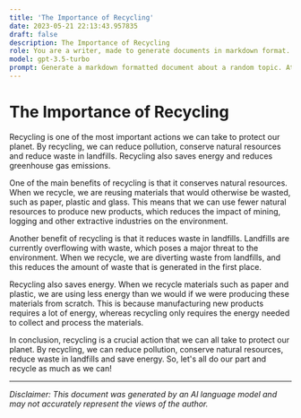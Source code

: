 ```yaml
---
title: 'The Importance of Recycling'
date: 2023-05-21 22:13:43.957835
draft: false
description: The Importance of Recycling
role: You are a writer, made to generate documents in markdown format. It is very important that all of the documents you generate are in valid markdown format.
model: gpt-3.5-turbo
prompt: Generate a markdown formatted document about a random topic. At the bottom, include a disclaimer explaining that the document was generated by you. The first line of the document should be the title. Make sure that the entire document is in proper markdown format, using a mix of various tags to make the document visually appealing.
---
```


# The Importance of Recycling

Recycling is one of the most important actions we can take to protect our planet. By recycling, we can reduce pollution, conserve natural resources and reduce waste in landfills. Recycling also saves energy and reduces greenhouse gas emissions. 

One of the main benefits of recycling is that it conserves natural resources. When we recycle, we are reusing materials that would otherwise be wasted, such as paper, plastic and glass. This means that we can use fewer natural resources to produce new products, which reduces the impact of mining, logging and other extractive industries on the environment.

Another benefit of recycling is that it reduces waste in landfills. Landfills are currently overflowing with waste, which poses a major threat to the environment. When we recycle, we are diverting waste from landfills, and this reduces the amount of waste that is generated in the first place.

Recycling also saves energy. When we recycle materials such as paper and plastic, we are using less energy than we would if we were producing these materials from scratch. This is because manufacturing new products requires a lot of energy, whereas recycling only requires the energy needed to collect and process the materials.

In conclusion, recycling is a crucial action that we can all take to protect our planet. By recycling, we can reduce pollution, conserve natural resources, reduce waste in landfills and save energy. So, let's all do our part and recycle as much as we can!

---

*Disclaimer: This document was generated by an AI language model and may not accurately represent the views of the author.*